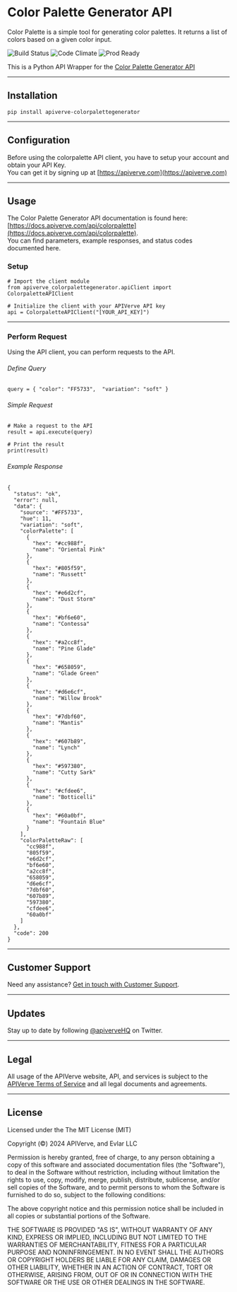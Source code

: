 Color Palette Generator API
============

Color Palette is a simple tool for generating color palettes. It returns a list of colors based on a given color input.

![Build Status](https://img.shields.io/badge/build-passing-green)
![Code Climate](https://img.shields.io/badge/maintainability-B-purple)
![Prod Ready](https://img.shields.io/badge/production-ready-blue)

This is a Python API Wrapper for the [Color Palette Generator API](https://apiverve.com/marketplace/api/colorpalette)

---

## Installation
	pip install apiverve-colorpalettegenerator

---

## Configuration

Before using the colorpalette API client, you have to setup your account and obtain your API Key.  
You can get it by signing up at [https://apiverve.com](https://apiverve.com)

---

## Usage

The Color Palette Generator API documentation is found here: [https://docs.apiverve.com/api/colorpalette](https://docs.apiverve.com/api/colorpalette).  
You can find parameters, example responses, and status codes documented here.

### Setup

```
# Import the client module
from apiverve_colorpalettegenerator.apiClient import ColorpaletteAPIClient

# Initialize the client with your APIVerve API key
api = ColorpaletteAPIClient("[YOUR_API_KEY]")
```

---


### Perform Request
Using the API client, you can perform requests to the API.

###### Define Query

```
query = { "color": "FF5733",  "variation": "soft" }
```

###### Simple Request

```
# Make a request to the API
result = api.execute(query)

# Print the result
print(result)
```

###### Example Response

```
{
  "status": "ok",
  "error": null,
  "data": {
    "source": "#FF5733",
    "hue": 11,
    "variation": "soft",
    "colorPalette": [
      {
        "hex": "#cc988f",
        "name": "Oriental Pink"
      },
      {
        "hex": "#805f59",
        "name": "Russett"
      },
      {
        "hex": "#e6d2cf",
        "name": "Dust Storm"
      },
      {
        "hex": "#bf6e60",
        "name": "Contessa"
      },
      {
        "hex": "#a2cc8f",
        "name": "Pine Glade"
      },
      {
        "hex": "#658059",
        "name": "Glade Green"
      },
      {
        "hex": "#d6e6cf",
        "name": "Willow Brook"
      },
      {
        "hex": "#7dbf60",
        "name": "Mantis"
      },
      {
        "hex": "#607b89",
        "name": "Lynch"
      },
      {
        "hex": "#597380",
        "name": "Cutty Sark"
      },
      {
        "hex": "#cfdee6",
        "name": "Botticelli"
      },
      {
        "hex": "#60a0bf",
        "name": "Fountain Blue"
      }
    ],
    "colorPaletteRaw": [
      "cc988f",
      "805f59",
      "e6d2cf",
      "bf6e60",
      "a2cc8f",
      "658059",
      "d6e6cf",
      "7dbf60",
      "607b89",
      "597380",
      "cfdee6",
      "60a0bf"
    ]
  },
  "code": 200
}
```

---

## Customer Support

Need any assistance? [Get in touch with Customer Support](https://apiverve.com/contact).

---

## Updates
Stay up to date by following [@apiverveHQ](https://twitter.com/apiverveHQ) on Twitter.

---

## Legal

All usage of the APIVerve website, API, and services is subject to the [APIVerve Terms of Service](https://apiverve.com/terms) and all legal documents and agreements.

---

## License
Licensed under the The MIT License (MIT)

Copyright (&copy;) 2024 APIVerve, and Evlar LLC

Permission is hereby granted, free of charge, to any person obtaining a copy of this software and associated documentation files (the "Software"), to deal in the Software without restriction, including without limitation the rights to use, copy, modify, merge, publish, distribute, sublicense, and/or sell copies of the Software, and to permit persons to whom the Software is furnished to do so, subject to the following conditions:

The above copyright notice and this permission notice shall be included in all copies or substantial portions of the Software.

THE SOFTWARE IS PROVIDED "AS IS", WITHOUT WARRANTY OF ANY KIND, EXPRESS OR IMPLIED, INCLUDING BUT NOT LIMITED TO THE WARRANTIES OF MERCHANTABILITY, FITNESS FOR A PARTICULAR PURPOSE AND NONINFRINGEMENT. IN NO EVENT SHALL THE AUTHORS OR COPYRIGHT HOLDERS BE LIABLE FOR ANY CLAIM, DAMAGES OR OTHER LIABILITY, WHETHER IN AN ACTION OF CONTRACT, TORT OR OTHERWISE, ARISING FROM, OUT OF OR IN CONNECTION WITH THE SOFTWARE OR THE USE OR OTHER DEALINGS IN THE SOFTWARE.